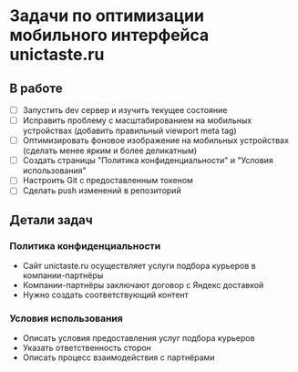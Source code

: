 # Задачи по оптимизации мобильного интерфейса unictaste.ru

## В работе
- [ ] Запустить dev сервер и изучить текущее состояние
- [ ] Исправить проблему с масштабированием на мобильных устройствах (добавить правильный viewport meta tag)
- [ ] Оптимизировать фоновое изображение на мобильных устройствах (сделать менее ярким и более деликатным)
- [ ] Создать страницы "Политика конфиденциальности" и "Условия использования"
- [ ] Настроить Git с предоставленным токеном
- [ ] Сделать push изменений в репозиторий

## Детали задач

### Политика конфиденциальности
- Сайт unictaste.ru осуществляет услуги подбора курьеров в компании-партнёры
- Компании-партнёры заключают договор с Яндекс доставкой
- Нужно создать соответствующий контент

### Условия использования
- Описать условия предоставления услуг подбора курьеров
- Указать ответственность сторон
- Описать процесс взаимодействия с партнёрами
